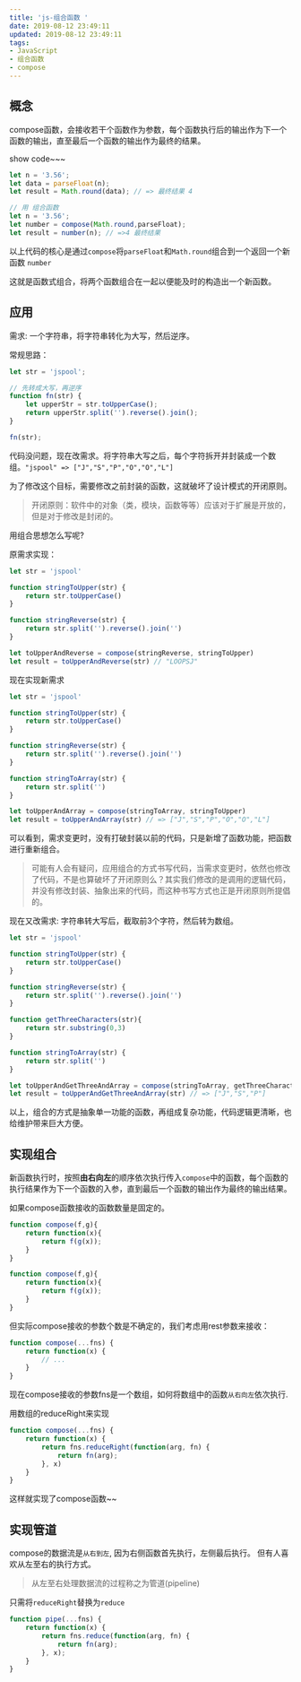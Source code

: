 ```yaml
---
title: 'js-组合函数 '
date: 2019-08-12 23:49:11
updated: 2019-08-12 23:49:11
tags:
- JavaScript
- 组合函数
- compose
---
```


## 概念

compose函数，会接收若干个函数作为参数，每个函数执行后的输出作为下一个函数的输出，直至最后一个函数的输出作为最终的结果。

show code~~~

```js
let n = '3.56';
let data = parseFloat(n);
let result = Math.round(data); // => 最终结果 4

// 用 组合函数
let n = '3.56';
let number = compose(Math.round,parseFloat);
let result = number(n); // =>4 最终结果

```

以上代码的核心是通过`compose`将`parseFloat`和`Math.round`组合到一个返回一个新函数 `number`

这就是函数式组合，将两个函数组合在一起以便能及时的构造出一个新函数。

## 应用

需求: 一个字符串，将字符串转化为大写，然后逆序。

常规思路：

```js
let str = 'jspool';

// 先转成大写，再逆序
function fn(str) {
    let upperStr = str.toUpperCase();
    return upperStr.split('').reverse().join();
}

fn(str);
```

代码没问题，现在改需求。将字符串大写之后，每个字符拆开并封装成一个数组。`"jspool" => ["J","S","P","O","O","L"]`

为了修改这个目标，需要修改之前封装的函数，这就破坏了设计模式的开闭原则。

> 开闭原则：软件中的对象（类，模块，函数等等）应该对于扩展是开放的，但是对于修改是封闭的。

用组合思想怎么写呢?

原需求实现：

```js
let str = 'jspool'

function stringToUpper(str) {
    return str.toUpperCase()
}

function stringReverse(str) {
    return str.split('').reverse().join('')
}

let toUpperAndReverse = compose(stringReverse, stringToUpper)
let result = toUpperAndReverse(str) // "LOOPSJ"

```

现在实现新需求

```js
let str = 'jspool'

function stringToUpper(str) {
    return str.toUpperCase()
}

function stringReverse(str) {
    return str.split('').reverse().join('')
}

function stringToArray(str) {
    return str.split('')
}

let toUpperAndArray = compose(stringToArray, stringToUpper)
let result = toUpperAndArray(str) // => ["J","S","P","O","O","L"]
```

可以看到，需求变更时，没有打破封装以前的代码，只是新增了函数功能，把函数进行重新组合。

> 可能有人会有疑问，应用组合的方式书写代码，当需求变更时，依然也修改了代码，不是也算破坏了开闭原则么？其实我们修改的是调用的逻辑代码，并没有修改封装、抽象出来的代码，而这种书写方式也正是开闭原则所提倡的。

现在又改需求: 字符串转大写后，截取前3个字符，然后转为数组。

```js
let str = 'jspool'

function stringToUpper(str) {
    return str.toUpperCase()
}

function stringReverse(str) {
    return str.split('').reverse().join('')
}

function getThreeCharacters(str){
    return str.substring(0,3)
}

function stringToArray(str) {
    return str.split('')
}

let toUpperAndGetThreeAndArray = compose(stringToArray, getThreeCharacters,stringToUpper)
let result = toUpperAndGetThreeAndArray(str) // => ["J","S","P"]

```

以上，组合的方式是抽象单一功能的函数，再组成复杂功能，代码逻辑更清晰，也给维护带来巨大方便。

## 实现组合

新函数执行时，按照**由右向左**的顺序依次执行传入`compose`中的函数，每个函数的执行结果作为下一个函数的入参，直到最后一个函数的输出作为最终的输出结果。

如果compose函数接收的函数数量是固定的。

```js
function compose(f,g){
    return function(x){
        return f(g(x));
    }
}

function compose(f,g){
    return function(x){
        return f(g(x));
    }
}
```

但实际compose接收的参数个数是不确定的，我们考虑用rest参数来接收：

```js
function compose(...fns) {
    return function(x) {
        // ...
    }
}
```

现在compose接收的参数fns是一个数组，如何将数组中的函数`从右向左`依次执行.

用数组的reduceRight来实现

```js
function compose(...fns) {
    return function(x) {
        return fns.reduceRight(function(arg, fn) {
            return fn(arg);
        }, x)
    }
}
```

这样就实现了compose函数~~

## 实现管道

compose的数据流是`从右到左`, 因为右侧函数首先执行，左侧最后执行。
但有人喜欢从左至右的执行方式。

> 从左至右处理数据流的过程称之为管道(pipeline)

只需将`reduceRight`替换为`reduce`

```js
function pipe(...fns) {
    return function(x) {
        return fns.reduce(function(arg, fn) {
            return fn(arg);
        }, x);
    }
}
```
